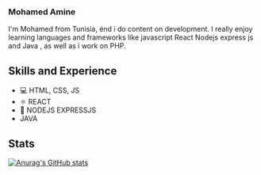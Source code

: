 ### Mohamed Amine 

I'm Mohamed from Tunisia, énd i do content on development. I really enjoy learning languages and frameworks like javascript React Nodejs express js and Java , as well as i work on PHP.

## Skills and Experience

- 💻 HTML, CSS, JS
- ⚛ REACT
- 📱 NODEJS EXPRESSJS
- JAVA


## Stats

[![Anurag's GitHub stats](https://github-readme-stats.vercel.app/api?username=MO92hamed)](https://github.com/anuraghazra/github-readme-stats)
